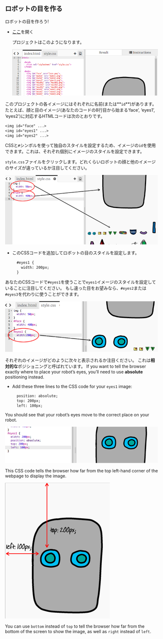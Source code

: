 ## ロボットの目を作る

ロボットの目を作ろう!

+ [ここ](http://jumpto.cc/web-robot)を開く
    
    プロジェクトはこのようになります。
    
    ![screenshot](images/robot-starter.png)

このプロジェクトの各イメージにはそれぞれに名前(または**`id`**)があります。 たとえば、顔と目のイメージ(あなたのコードの8行目から始まる‘face’, ‘eyes1’, ‘eyes2')に対応するHTMLコードは次のとおりです。

    <img id="face" ...>
    <img id="eyes1" ...>
    <img id="eyes2" ...>
    

CSSと`#`シンボルを使って独自のスタイルを設定するため、イメージの`id`を使用できます。これは、それぞれ個別にイメージのスタイルを設定できます。

`style.css`ファイルをクリックします。どれくらいロボットの顔と他のイメージのサイズが違っているか注目してください。

![screenshot](images/robot-id.png)

+ このCSSコードを追加してロボットの目のスタイルを設定します。
    
        #eyes1 {
          width: 200px;
        }
        

あなたのCSSコードで`#eyes1`を使うことで`eyes1`イメージのスタイルを設定していることに注目してください。 もし違った目をお望みなら、`#eyes2`または`#eyes3`を代わりに使うことができます。

![screenshot](images/robot-eyes-width.png)

それぞれのイメージがどのように次々と表示されるか注目ください。 これは**相対的な**ポジショニングと呼ばれています。 If you want to tell the browser exactly where to place your robot’s eyes, you’ll need to use **absolute** positioning instead.

+ Add these three lines to the CSS code for your `eyes1` image:
    
        position: absolute;
        top: 200px;
        left: 100px;
        

You should see that your robot’s eyes move to the correct place on your robot.

![screenshot](images/robot-eyes-position.png)

This CSS code tells the browser how far from the top left-hand corner of the webpage to display the image.

![screenshot](images/robot-eyes-position2.png)

You can use `bottom` instead of `top` to tell the browser how far from the bottom of the screen to show the image, as well as `right` instead of `left`.